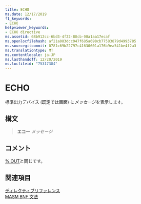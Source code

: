 ```yaml
---
title: ECHO
ms.date: 12/17/2019
f1_keywords:
- ECHO
helpviewer_keywords:
- ECHO directive
ms.assetid: 68b912cc-6bd3-4f22-88cb-00a1aa17ecaf
ms.openlocfilehash: af21a083dcc947f685a698cb77583879d4993785
ms.sourcegitcommit: 0781c69b22797c41630601a176b9ea541be4f2a3
ms.translationtype: MT
ms.contentlocale: ja-JP
ms.lasthandoff: 12/20/2019
ms.locfileid: "75317384"
---
```

# <a name="echo"></a>ECHO

標準出力デバイス (既定では画面) に*メッセージ*を表示します。

## <a name="syntax"></a>構文

> **エコー** *メッセージ*

## <a name="remarks"></a>コメント

[% OUT](percent-out.md)と同じです。

## <a name="see-also"></a>関連項目

[ディレクティブリファレンス](directives-reference.md)\
[MASM BNF 文法](masm-bnf-grammar.md)
